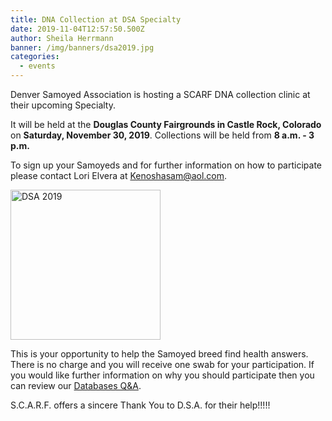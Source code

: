 ```yaml
---
title: DNA Collection at DSA Specialty
date: 2019-11-04T12:57:50.500Z
author: Sheila Herrmann
banner: /img/banners/dsa2019.jpg
categories:
  - events
---
```


Denver Samoyed Association is hosting a SCARF DNA collection clinic at their upcoming Specialty.

It will be held at the <i class="fa fa-map-marker"></i> **Douglas County Fairgrounds in Castle Rock, Colorado** on <i class="fa fa-calendar"></i> **Saturday, November 30, 2019**.
Collections will be held from <i class="fa fa-clock-o"></i> **8 a.m. - 3 p.m.**

To sign up your Samoyeds and for further information on how to participate please contact Lori Elvera at
[Kenoshasam@aol.com](mailto:Kenoshasam@aol.com).

<a class="img-href" href="http://www.denversamoyed.org/DNA_SCARF.htm">
  <img src="/img/banners/dsa2019.jpg" alt="DSA 2019" style="height: 240px">
</a>

This is your opportunity to help the Samoyed breed find health answers.
There is no charge and you will receive one swab for your participation.
If you would like further information on why you should participate then you can review our [Databases Q&A](/databases/q-and-a/).

S.C.A.R.F. offers a sincere Thank You to D.S.A. for their help!!!!!

